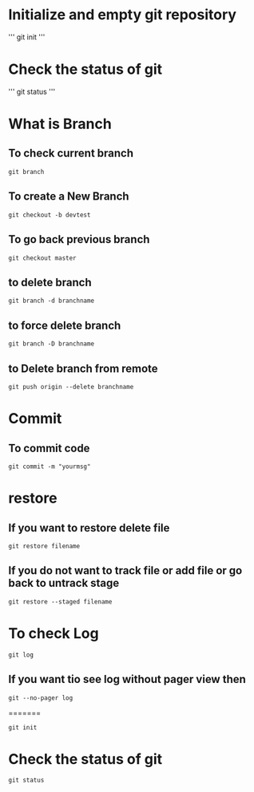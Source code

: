 # Initialize and empty git repository 
'''
git init
''' 

# Check the status of git 
'''
git status
'''
# What is Branch 
## To check current branch
```
git branch 
```
## To create a New Branch 
```
git checkout -b devtest

```
## To go back previous branch 
```
git checkout master
```
## to delete branch 
```
git branch -d branchname
```
## to force delete branch 
```
git branch -D branchname
```
## to Delete branch from remote 
```
git push origin --delete branchname
```
# Commit 
## To commit code 

```
git commit -m "yourmsg"

```
# restore
## If you want to restore delete file 
```
git restore filename

```

## If you do not want to track file or add file or go back to untrack stage 
```
git restore --staged filename

```

# To check Log 
```
git log 

```
## If you want tio see log without pager view then 
```
git --no-pager log
```











=======
``` 
git init
 ```

# Check the status of git 
```
git status
```


